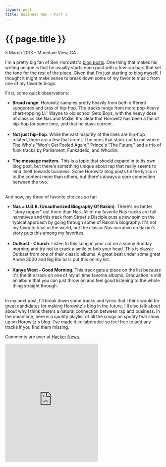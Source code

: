```yaml
---
layout: post
title: Business Rap - Part 1
---
```


{{ page.title }}
================

<p class="meta">5 March 2013 - Mountain View, CA</p>

I'm a pretty big fan of Ben Horowitz's [blog posts](http://bhorowitz.com/).  One thing that makes his writing unique is that he usually starts each post with a few rap bars that set the tone for the rest of the piece.  Given that I'm just starting to blog myself, I thought it might make sense to break down some of my favorite music from one of my favorite blogs.  

First, some quick observations:

<ul>
 
<li><strong>Broad range</strong>.  Horowitz samples pretty heavily from both different subgenres and eras of hip-hop.  The tracks range from more pop-heavy chart-topping Lil' Wayne to old school Geto Boys, with the heavy dose of classics like Nas and Ma$e.  It's clear that Horowitz has been a fan of hip-hop for some time, and that he stays current.</li>  
<br>
<li><strong>Not just hip-hop</strong>.  While the vast majority of the lines are hip-hop related, there are a few that aren't.  The ones that stuck out to me where The Who's "Won't Get Fooled Again," Prince's "The Future," and a trio of funk tracks by Parliament, Funkadelic, and Whodini.</li>  
<br>
<li><strong>The message matters</strong>.  This is a topic that should expand in to its own blog post, but there's something unique about rap that really seems to lend itself towards business.  Some Horowitz blog posts tie the lyrics in to the content more than others, but there's always a core connection between the two.</li>
<br>
</ul>

And now, my three of favorite choices so far:

<ul>
 
<li><strong>Nas = U.B.R. (Unauthorized Biography Of Rakim)</strong>.  There's no better "story rapper" out there than Nas.  All of my favorite Nas tracks are full narratives and this track from Street's Disciple puts a new spin on the typical approach by going through some of Rakim's biography.  It's not my favorite beat in the world, but the classic Nas narrative on Rakim's story puts this among my favorites.  </li>  
<br>
<li><strong>Outkast - Church</strong>.  Listen to this song in your car on a sunny Sunday morning and try not to crack a smile or bob your head.  This is classic Outkast from one of their classic albums.  A great beat under some great Andre 3000 and Big Boi bars put this on my list.</li>  
<br>
<li><strong>Kanye West - Good Morning</strong>.  This track gets a place on the list because it's the title track on one of my all time favorite albums.  Graduation is still an album that you can just throw on and feel good listening to the whole thing straight through.</li>
<br>
</ul>

In my next post, I'll break down some tracks and lyrics that I think would be great candidates for making Horowitz's blog in the future.  I'll also talk about about why I think there's a natural connection between rap and business.  In the meantime, here is a spotify playlist of all the songs on spotify that show up on Horowitz's blog.  I've made it collaborative so feel free to add any tracks if you find them missing.  

Comments are over at [Hacker News]().
<br>

<iframe src="https://embed.spotify.com/?uri=spotify:user:jwb119:playlist:46hFEzIClFpchpdHlZ6XXr" width="300" height="380" frameborder="0" allowtransparency="true"></iframe>

    
